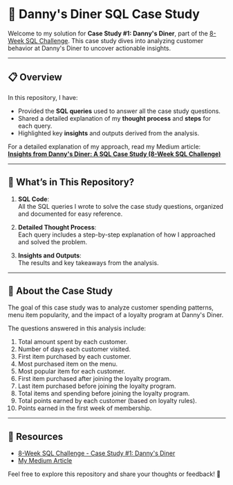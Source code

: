 
# 🍣 Danny's Diner SQL Case Study

Welcome to my solution for **Case Study #1: Danny's Diner**, part of the [8-Week SQL Challenge](https://8weeksqlchallenge.com/case-study-1/). This case study dives into analyzing customer behavior at Danny's Diner to uncover actionable insights.

---

## 📋 Overview

In this repository, I have:
- Provided the **SQL queries** used to answer all the case study questions.
- Shared a detailed explanation of my **thought process** and **steps** for each query.
- Highlighted key **insights** and outputs derived from the analysis.

For a detailed explanation of my approach, read my Medium article:  
[**Insights from Danny's Diner: A SQL Case Study (8-Week SQL Challenge)**](https://medium.com/@yadavprachi5898/insights-from-dannys-diner-a-sql-case-study-1-8-week-sql-challenge-95934aaba649)

---

## 📁 What’s in This Repository?

1. **SQL Code**:  
   All the SQL queries I wrote to solve the case study questions, organized and documented for easy reference.
   
2. **Detailed Thought Process**:  
   Each query includes a step-by-step explanation of how I approached and solved the problem.

3. **Insights and Outputs**:  
   The results and key takeaways from the analysis.

---

## 📖 About the Case Study

The goal of this case study was to analyze customer spending patterns, menu item popularity, and the impact of a loyalty program at Danny's Diner. 

The questions answered in this analysis include:
1. Total amount spent by each customer.
2. Number of days each customer visited.
3. First item purchased by each customer.
4. Most purchased item on the menu.
5. Most popular item for each customer.
6. First item purchased after joining the loyalty program.
7. Last item purchased before joining the loyalty program.
8. Total items and spending before joining the loyalty program.
9. Total points earned by each customer (based on loyalty rules).
10. Points earned in the first week of membership.

---

## 🔗 Resources

- [8-Week SQL Challenge - Case Study #1: Danny's Diner](https://8weeksqlchallenge.com/case-study-1/)
- [My Medium Article](https://medium.com/@yadavprachi5898/insights-from-dannys-diner-a-sql-case-study-1-8-week-sql-challenge-95934aaba649)

Feel free to explore this repository and share your thoughts or feedback! 🚀
